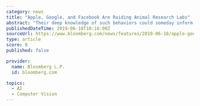 ```yaml
---
category: news
title: "Apple, Google, and Facebook Are Raiding Animal Research Labs"
abstract: "Their deep knowledge of such behaviors could someday inform Tesla Inc.’s neural nets, as the company tries to advance its self-driving technology beyond basic object recognition to humanlike decision-making. “That’s many orders of magnitude more data ..."
publishedDateTime: 2019-06-18T10:16:00Z
sourceUrl: https://www.bloomberg.com/news/features/2019-06-18/apple-google-and-facebook-are-raiding-animal-research-labs
type: article
score: 0
published: false

provider:
  name: Bloomberg L.P.
  id: bloomberg.com

topics:
  - AI
  - Computer Vision
---
```

